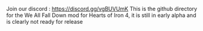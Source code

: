 Join our discord : https://discord.gg/vgBUVUmK
This is the github directory for the We All Fall Down mod for Hearts of Iron 4, it is still in early alpha and is clearly not ready for release
